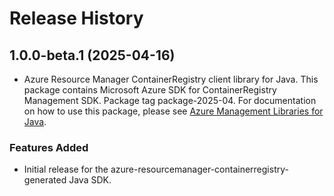 # Release History

## 1.0.0-beta.1 (2025-04-16)

- Azure Resource Manager ContainerRegistry client library for Java. This package contains Microsoft Azure SDK for ContainerRegistry Management SDK.  Package tag package-2025-04. For documentation on how to use this package, please see [Azure Management Libraries for Java](https://aka.ms/azsdk/java/mgmt).
### Features Added

- Initial release for the azure-resourcemanager-containerregistry-generated Java SDK.

